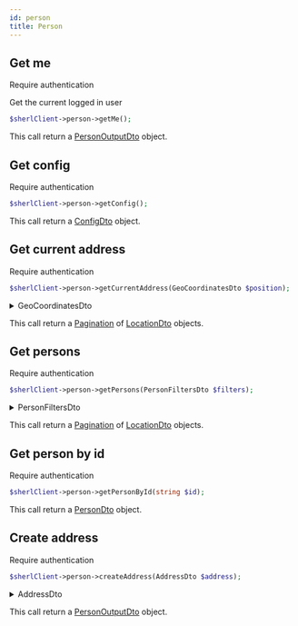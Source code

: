 ```yaml
---
id: person
title: Person
---
```


<!-- <details>
 <summary>PersonDto</summary>
</details> -->

## Get me

<span class="badge badge--warning">Require authentication</span>

Get the current logged in user

```php
$sherlClient->person->getMe();
```

This call return a [PersonOutputDto](./person-types#personoutputdto) object.

## Get config

<span class="badge badge--warning">Require authentication</span>

```php
$sherlClient->person->getConfig();
```

This call return a [ConfigDto](./common-types#configdto) object.

## Get current address

<span class="badge badge--warning">Require authentication</span>

```php
$sherlClient->person->getCurrentAddress(GeoCoordinatesDto $position);
```

<details>
 <summary>GeoCoordinatesDto</summary>

| Fields        |  Type   |      Required      | Description                     |
| :------------ | :-----: | :----------------: | :------------------------------ |
| **latitude**  | `float` | :white_check_mark: | Latitude of the current address |
| **longitude** | `float` | :white_check_mark: | Latitude of the current address |

</details>

This call return a [Pagination](./common-types#pagination) of [LocationDto](./common-types#locationdto) objects.

## Get persons

<span class="badge badge--warning">Require authentication</span>

```php
$sherlClient->person->getPersons(PersonFiltersDto $filters);
```

<details>
 <summary>PersonFiltersDto</summary>

| Fields                        |       Type        | Required | Description                                        |
| :---------------------------- | :---------------: | :------- | -------------------------------------------------- |
| **id**                        |     `string`      | :x:      | The person id to filter                            |
| **userId**                    |     `string`      | :x:      | The person user id to filter                       |
| **q**                         |     `string`      | :x:      | The person query to filter                         |
| **firstName**                 |     `string`      | :x:      | The person first name to filter                    |
| **lastName**                  |     `string`      | :x:      | The person last name to filter                     |
| **phoneNumber**               |     `string`      | :x:      | The person phone number to filter                  |
| **mobilePhoneNumber**         |     `string`      | :x:      | The person mobile phone number to filter           |
| **faxNumber**                 |     `string`      | :x:      | The person fax number to filter                    |
| **nationality**               |     `string`      | :x:      | The person nationality to filter                   |
| **uri**                       |     `string`      | :x:      | The person uri to filter                           |
| **legalName**                 |     `string`      | :x:      | The person legal name to filter                    |
| **location**                  |      `mixed`      | :x:      | The person location to filter                      |
| **subOrganizations**          |      `mixed`      | :x:      | The person sub organizations to filter             |
| **birthDate**                 |     `string`      | :x:      | The person birth date to filter                    |
| **email**                     |     `string`      | :x:      | The person email to filter                         |
| **gender**                    |     `string`      | :x:      | The person gender to filter                        |
| **jobTitle**                  |     `string`      | :x:      | The person job title to filter                     |
| **enabled**                   |     `boolean`     | :x:      | The person account status to filter                |
| **createdAt**                 |     `string`      | :x:      | The person creation date to filter                 |
| **updatedAt**                 |     `string`      | :x:      | The person update date to filter                   |
| **analytics**                 |     `string`      | :x:      | The person analytics to filter                     |
| **noFrequentedEstablishment** |     `string`      | :x:      | The person not frequenting establishment to filter |
| **type**                      |   `PersonType`    | :x:      | The person type to filter                          |
| **sort**                      | `Sort<PersonDto>` | :x:      | The person sorting status                          |

</details>

This call return a [Pagination](./common-types#pagination) of [LocationDto](./common-types#locationdto) objects.

## Get person by id

<span class="badge badge--warning">Require authentication</span>

```php
$sherlClient->person->getPersonById(string $id);
```

This call return a [PersonDto](./person-types#persondto) object.

## Create address

<span class="badge badge--warning">Require authentication</span>

```php
$sherlClient->person->createAddress(AddressDto $address);
```

<details>
 <summary>AddressDto</summary>

| Fields                         |   Type   | Required           | Description                               |
| :----------------------------- | :------: | :----------------- | ----------------------------------------- |
| **id**                         | `string` | :white_check_mark: | L'identifiant de la personne pour filtrer |
| **country**                    | `string` | :white_check_mark: | Le pays de l'adresse                      |
| **locality**                   | `string` | :white_check_mark: | La localité de l'adresse                  |
| **region**                     | `string` | :white_check_mark: | La région de l'adresse                    |
| **postalCode**                 | `string` | :white_check_mark: | Le code postal de l'adresse               |
| **streetAddress**              | `string` | :white_check_mark: | L'adresse de la rue                       |
| **uri**                        | `string` | :white_check_mark: | L'URI de l'adresse                        |
| **createdAt**                  | `string` | :white_check_mark: | La date de création                       |
| **department**                 | `string` | :white_check_mark: | Le département de l'adresse               |
| **complementaryStreetAddress** | `string` | :white_check_mark: | L'adresse complémentaire                  |
| **name**                       | `string` | :white_check_mark: | Le nom de l'adresse                       |
| **originId**                   | `string` | :white_check_mark: | L'identifiant d'origine                   |
| **latitude**                   | `float`  | :white_check_mark: | La latitude de l'adresse                  |
| **longitude**                  | `float`  | :white_check_mark: | La longitude de l'adresse                 |

</details>

This call return a [PersonOutputDto](./person-types#personoutputdto) object.
